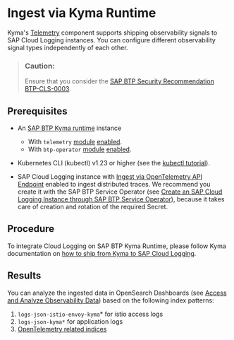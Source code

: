 <!-- loio612c7b9e0c2644fba43295a7629855bd -->

# Ingest via Kyma Runtime

Kyma's [Telemetry](https://kyma-project.io/docs/kyma/latest/01-overview/telemetry) component supports shipping observability signals to SAP Cloud Logging instances. You can configure different observability signal types independently of each other.

> ### Caution:  
> Ensure that you consider the [SAP BTP Security Recommendation BTP-CLS-0003](https://help.sap.com/docs/btp/sap-btp-security-recommendations-c8a9bb59fe624f0981efa0eff2497d7d/sap-btp-security-recommendations?seclist-index=BTP-CLS-0003&version=Cloud).



<a name="loio612c7b9e0c2644fba43295a7629855bd__section_x2h_41p_xyb"/>

## Prerequisites

-   An [SAP BTP Kyma runtime](https://help.sap.com/docs/btp/sap-business-technology-platform/create-kyma-environment-instance) instance
    -   With `telemetry` [module](https://help.sap.com/docs/btp/sap-business-technology-platform/kyma-modules) [enabled](https://help.sap.com/docs/btp/sap-business-technology-platform/enable-and-disable-kyma-module).
    -   With `btp-operator` [module](https://help.sap.com/docs/btp/sap-business-technology-platform/kyma-modules) [enabled](https://help.sap.com/docs/btp/sap-business-technology-platform/enable-and-disable-kyma-module).

-   Kubernetes CLI \(kubectl\) v1.23 or higher \(see the [kubectl tutorial](https://developers.sap.com/tutorials/cp-kyma-download-cli.html)\).
-   SAP Cloud Logging instance with [Ingest via OpenTelemetry API Endpoint](ingest-via-opentelemetry-api-endpoint-fdc78af.md) enabled to ingest distributed traces. We recommend you create it with the SAP BTP Service Operator \(see [Create an SAP Cloud Logging Instance through SAP BTP Service Operator](create-an-sap-cloud-logging-instance-through-sap-btp-service-operator-f6aa131.md)\), because it takes care of creation and rotation of the required Secret.



<a name="loio612c7b9e0c2644fba43295a7629855bd__section_r2q_hbp_xyb"/>

## Procedure

To integrate Cloud Logging on SAP BTP Kyma Runtime, please follow Kyma documentation on [how to ship from Kyma to SAP Cloud Logging](https://kyma-project.io/#/telemetry-manager/user/integration/sap-cloud-logging/README).



<a name="loio612c7b9e0c2644fba43295a7629855bd__section_fdm_mcm_pzb"/>

## Results

You can analyze the ingested data in OpenSearch Dashboards \(see [Access and Analyze Observability Data](access-and-analyze-observability-data-dad5b01.md)\) based on the following index patterns:

1.  `logs-json-istio-envoy-kyma`\* for istio access logs
2.  `logs-json-kyma*` for application logs
3.  [OpenTelemetry related indices](ingest-via-opentelemetry-api-endpoint-fdc78af.md) 

